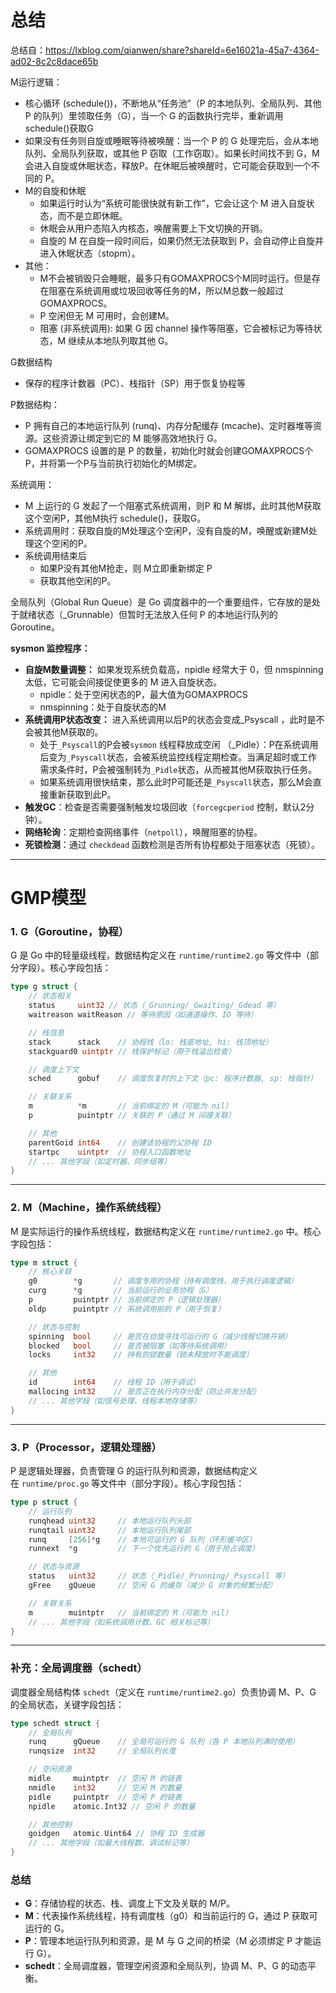 
# 总结
总结自：https://lxblog.com/qianwen/share?shareId=6e16021a-45a7-4364-ad02-8c2c8dace65b

M运行逻辑：
- 核心循环 (schedule())，不断地从“任务池”（P 的本地队列、全局队列、其他 P 的队列）里领取任务（G），当一个 G 的函数执行完毕，重新调用schedule()获取G
- 如果没有任务则自旋或睡眠等待被唤醒：当一个 P 的 G 处理完后，会从本地队列、全局队列获取，或其他 P 窃取（工作窃取）。如果长时间找不到 G，M 会进入自旋或休眠状态，释放P。在休眠后被唤醒时，它可能会获取到一个不同的 P。
- M的自旋和休眠
    - 如果运行时认为“系统可能很快就有新工作”，它会让这个 M 进入自旋状态，而不是立即休眠。
    - 休眠会从用户态陷入内核态，唤醒需要上下文切换的开销。
    - 自旋的 M 在自旋一段时间后，如果仍然无法获取到 P，会自动停止自旋并进入休眠状态（stopm）。
- 其他：
    - M不会被销毁只会睡眠，最多只有GOMAXPROCS个M同时运行。但是存在阻塞在系统调用或垃圾回收等任务的M，所以M总数一般超过GOMAXPROCS。
    - P 空闲但无 M 可用时，会创建M。
    - 阻塞 (非系统调用): 如果 G 因 channel 操作等阻塞，它会被标记为等待状态，M 继续从本地队列取其他 G。

G数据结构
- 保存的程序计数器（PC）、栈指针（SP）用于恢复协程等

P数据结构：
- P 拥有自己的本地运行队列 (runq)、内存分配缓存 (mcache)、定时器堆等资源。这些资源让绑定到它的 M 能够高效地执行 G。
- GOMAXPROCS 设置的是 P 的数量，初始化时就会创建GOMAXPROCS个P，并将第一个P与当前执行初始化的M绑定。


系统调用：
- M 上运行的 G 发起了一个阻塞式系统调用，则P 和 M 解绑，此时其他M获取这个空闲P，其他M执行 schedule()，获取G。
- 系统调用时：获取自旋的M处理这个空闲P，没有自旋的M，唤醒或新建M处理这个空闲的P。
- 系统调用结束后
    - 如果P没有其他M抢走，则 M立即重新绑定 P 
    - 获取其他空闲的P。


全局队列（Global Run Queue）是 Go 调度器中的一个重要组件，它存放的是处于就绪状态（_Grunnable）但暂时无法放入任何 P 的本地运行队列的 Goroutine。


**sysmon 监控程序：**
- **自旋M数量调整：** 如果发现系统负载高，npidle 经常大于 0，但 nmspinning 太低，它可能会间接促使更多的 M 进入自旋状态。
    - npidle：处于空闲状态的P，最大值为GOMAXPROCS
    - nmspinning：处于自旋状态的M
- **系统调用P状态改变：** 进入系统调用以后P的状态会变成_Psyscall ，此时是不会被其他M获取的。
    - 处于`_Psyscall`的P会被`sysmon` 线程释放成空闲 （_Pidle）：P在系统调用后变为`_Psyscall`状态，会被系统监控线程定期检查。当满足超时或工作需求条件时，P会被强制转为`_Pidle`状态，从而被其他M获取执行任务。
    - 如果系统调用很快结束，那么此时P可能还是`_Psyscall`状态，那么M会直接重新获取到此P。
- **触发GC**：检查是否需要强制触发垃圾回收（`forcegcperiod` 控制，默认2分钟）。
- **网络轮询**：定期检查网络事件（`netpoll`），唤醒阻塞的协程。
- **死锁检测**：通过 `checkdead` 函数检测是否所有协程都处于阻塞状态（死锁）。
---


# GMP模型

### **1. G（Goroutine，协程）**

G 是 Go 中的轻量级线程，数据结构定义在 `runtime/runtime2.go` 等文件中（部分字段）。核心字段包括：

```go
type g struct {
    // 状态相关
    status     uint32 // 状态（_Grunning/_Gwaiting/_Gdead 等）
    waitreason waitReason // 等待原因（如通道操作、IO 等待）

    // 栈信息
    stack      stack    // 协程栈（lo: 栈底地址, hi: 栈顶地址）
    stackguard0 uintptr // 栈保护标记（用于栈溢出检查）

    // 调度上下文
    sched      gobuf    // 调度恢复时的上下文（pc: 程序计数器, sp: 栈指针）

    // 关联关系
    m          *m       // 当前绑定的 M（可能为 nil）
    p          puintptr // 关联的 P（通过 M 间接关联）

    // 其他
    parentGoid int64    // 创建该协程的父协程 ID
    startpc    uintptr  // 协程入口函数地址
    // ... 其他字段（如定时器、同步组等）
}

```


---

### **2. M（Machine，操作系统线程）**

M 是实际运行的操作系统线程，数据结构定义在 `runtime/runtime2.go` 中。核心字段包括：

```go
type m struct {
    // 核心关联
    g0        *g       // 调度专用的协程（持有调度栈，用于执行调度逻辑）
    curg      *g       // 当前运行的业务协程（G）
    p         puintptr // 当前绑定的 P（逻辑处理器）
    oldp      puintptr // 系统调用前的 P（用于恢复）

    // 状态与控制
    spinning  bool     // 是否在自旋寻找可运行的 G（减少线程切换开销）
    blocked   bool     // 是否被阻塞（如等待系统调用）
    locks     int32    // 持有的锁数量（锁未释放时不能调度）

    // 其他
    id        int64    // 线程 ID（用于调试）
    mallocing int32    // 是否正在执行内存分配（防止并发分配）
    // ... 其他字段（如信号处理、线程本地存储等）
}

```


---

### **3. P（Processor，逻辑处理器）**

P 是逻辑处理器，负责管理 G 的运行队列和资源，数据结构定义在 `runtime/proc.go` 等文件中（部分字段）。核心字段包括：

```go
type p struct {
    // 运行队列
    runqhead uint32     // 本地运行队列头部
    runqtail uint32     // 本地运行队列尾部
    runq     [256]*g    // 本地可运行的 G 队列（环形缓冲区）
    runnext  *g         // 下一个优先运行的 G（用于抢占调度）

    // 状态与资源
    status   uint32     // 状态（_Pidle/_Prunning/_Psyscall 等）
    gFree    gQueue     // 空闲 G 的缓存（减少 G 对象的频繁分配）

    // 关联关系
    m        muintptr   // 当前绑定的 M（可能为 nil）
    // ... 其他字段（如系统调用计数、GC 相关标记等）
}

```

---

### **补充：全局调度器（schedt）**

调度器全局结构体 `schedt`（定义在 `runtime/runtime2.go`）负责协调 M、P、G 的全局状态，关键字段包括：

```go
type schedt struct {
    // 全局队列
    runq      gQueue    // 全局可运行的 G 队列（各 P 本地队列满时使用）
    runqsize  int32     // 全局队列长度

    // 空闲资源
    midle     muintptr  // 空闲 M 的链表
    nmidle    int32     // 空闲 M 的数量
    pidle     puintptr  // 空闲 P 的链表
    npidle    atomic.Int32 // 空闲 P 的数量

    // 其他控制
    goidgen   atomic.Uint64 // 协程 ID 生成器
    // ... 其他字段（如最大线程数、调试标记等）
}
```

### **总结**

- **G**：存储协程的状态、栈、调度上下文及关联的 M/P。
- **M**：代表操作系统线程，持有调度栈（g0）和当前运行的 G，通过 P 获取可运行的 G。
- **P**：管理本地运行队列和资源，是 M 与 G 之间的桥梁（M 必须绑定 P 才能运行 G）。
- **schedt**：全局调度器，管理空闲资源和全局队列，协调 M、P、G 的动态平衡。